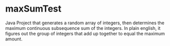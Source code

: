 # maxSumTest
Java Project that generates a random array of integers, then determines the maximum continuous subsequence sum of the integers. In plain english, it figures out the group of integers that add up together to equal the maximum amount.
